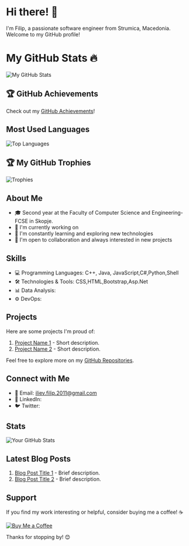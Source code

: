 
# Hi there! 👋

I'm Filip, a passionate software engineer from Strumica, Macedonia. Welcome to my GitHub profile!

# My GitHub Stats 🔥

![My GitHub Stats](https://github-readme-stats.vercel.app/api?username=grga1&show_icons=true&theme=dark)

## 🏆 GitHub Achievements

Check out my [GitHub Achievements](https://github.com/users/grga1/achievements)!

## Most Used Languages
![Top Languages](https://github-readme-stats.vercel.app/api/top-langs/?username=grga1&layout=compact&theme=dark)

## 🏆 My GitHub Trophies
![Trophies](https://github-profile-trophy.vercel.app/?username=grga1&theme=dark)


## About Me

- 🎓 Second year at the Faculty of Computer Science and Engineering-FCSE in Skopje.
- 🔭 I'm currently working on 
- 🌱 I'm constantly learning and exploring new technologies
- 👯 I'm open to collaboration and always interested in new projects

## Skills

- 💻 Programming Languages: C++, Java, JavaScript,C#,Python,Shell
- 🛠️ Technologies & Tools: CSS,HTML,Bootstrap,Asp.Net
- 📊 Data Analysis: 
- ⚙️ DevOps: 

## Projects

Here are some projects I'm proud of:

1. [Project Name 1](link-to-repository) - Short description.
2. [Project Name 2](link-to-repository) - Short description.

Feel free to explore more on my [GitHub Repositories](link-to-repositories).

## Connect with Me

- 📧 Email: iliev.filip.2011@gmail.com
- 💼 LinkedIn: 
- 🐦 Twitter:

## Stats

![Your GitHub Stats](https://github-readme-stats.vercel.app/api?username=grga1&show_icons=true&hide=prs&count_private=true&hide_rank=true)

<!-- Additional Badges, if any -->

## Latest Blog Posts

<!-- You can use this section to showcase your blog posts or articles -->

1. [Blog Post Title 1](link-to-post) - Brief description.
2. [Blog Post Title 2](link-to-post) - Brief description.

## Support

If you find my work interesting or helpful, consider buying me a coffee! ☕️

[![Buy Me a Coffee](https://img.shields.io/badge/Buy%20Me%20a%20Coffee-Donate-orange?style=for-the-badge&logo=buy-me-a-coffee)](link-to-donation-page)

Thanks for stopping by! 😊
